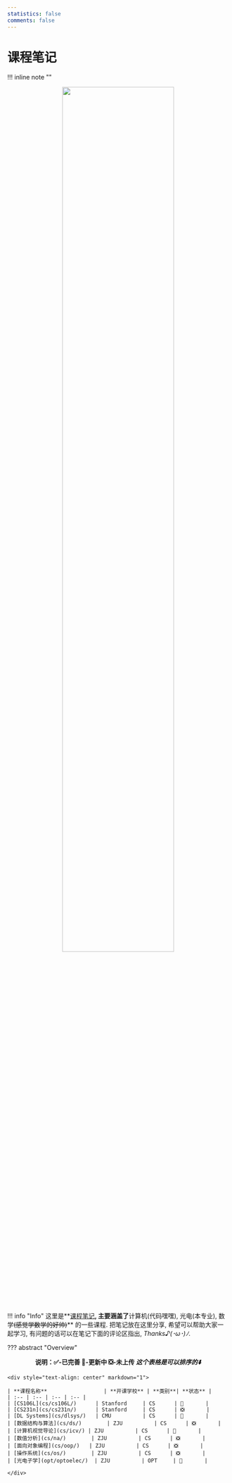 ```yaml
---
statistics: false
comments: false
---
```


# 课程笔记

!!! inline note ""
    <center>
    <img src="https://media.giphy.com/media/TdjQAgDIkRsYm1HUbt/giphy.gif" width="71%" height=auto />
    </center>

!!! info "Info"
    这里是**[课程笔记](./)**, 主要涵盖了**计算机(代码嘿嘿), 光电(本专业), 数学<del>(感觉学数学的好帅)</del>** 的一些课程. 把笔记放在这里分享, 希望可以帮助大家一起学习, 有问题的话可以在笔记下面的评论区指出, *Thanks♪(･ω･)ﾉ*.

<style>
.md-typeset table:not([class]) th {
    min-width: 1em;
}
</style>

??? abstract "Overview"
    <div style="text-align: center" markdown="1">**说明：✅-已完善  📶-更新中  ❎-未上传 *这个表格是可以排序的⬇️***</div>

    <div style="text-align: center" markdown="1">

    | **课程名称**                  | **开课学校** | **类别**| **状态** |
    | :-- | :-- | :-- | :-- |
    | [CS106L](cs/cs106L/)      | Stanford     | CS      | 📶       |
    | [CS231n](cs/cs231n/)      | Stanford     | CS      | ❎       |
    | [DL Systems](cs/dlsys/)   | CMU          | CS      | 📶       |
    | [数据结构与算法](cs/ds/)        | ZJU          | CS      | ❎       |
    | [计算机视觉导论](cs/icv/) | ZJU          | CS      | 📶       |
    | [数值分析](cs/na/)        | ZJU          | CS      | ❎       |
    | [面向对象编程](cs/oop/)   | ZJU          | CS      | ❎       |
    | [操作系统](cs/os/)        | ZJU          | CS      | ❎       |
    | [光电子学](opt/optoelec/)  | ZJU          | OPT     | 📶       |

    </div>
